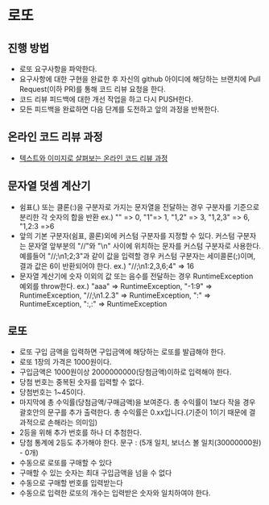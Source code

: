 # 로또
## 진행 방법
* 로또 요구사항을 파악한다.
* 요구사항에 대한 구현을 완료한 후 자신의 github 아이디에 해당하는 브랜치에 Pull Request(이하 PR)를 통해 코드 리뷰 요청을 한다.
* 코드 리뷰 피드백에 대한 개선 작업을 하고 다시 PUSH한다.
* 모든 피드백을 완료하면 다음 단계를 도전하고 앞의 과정을 반복한다.

## 온라인 코드 리뷰 과정
* [텍스트와 이미지로 살펴보는 온라인 코드 리뷰 과정](https://github.com/next-step/nextstep-docs/tree/master/codereview)


## 문자열 덧셈 계산기
* 쉼표(,) 또는 클론(:)을 구분자로 가지는 문자열을 전달하는 경우 구분자를 기준으로 분리한 각 숫자의 합을 반환
ex.) "" => 0, "1"=> 1, "1,2" => 3, "1,2,3" => 6, "1,2:3 =>6
* 앞의 기본 구분자(쉼표, 콜론)외에 커스텀 구분자를 지정할 수 있다. 커스텀 구분자는 문자열 앞부분의 "//"와 "\n" 사이에 위치하는 문자를 커스텀 구분자로 사용한다. 
예를들어 "//;\n1;2;3"과 같이 값을 입력할 경우 커스텀 구분자는 세미콜론(;)이며, 결과 값은 6이 반환되어야 한다.
ex.) "//;\n1:2,3,6;4" => 16
* 문자열 계산기에 숫자 이외의 값 또는 음수를 전달하는 경우 RuntimeException 예외를 throw한다.
ex.) "aaa" => RuntimeException, "-1:9" => RuntimeException, "//;\n1.2.3" => RuntimeException, ":" => RuntimeException,
":,:" => RuntimeException

## 로또
* 로또 구입 금액을 입력하면 구입금액에 해당하는 로또를 발급해야 한다.
* 로또 1장의 가격은 1000원이다.
* 구입금액은 1000원이상 2000000000(당첨금액)이하로 입력해야 한다.
* 당첨 번호는 중복된 숫자를 입력할 수 없다.
* 당첨번호는 1~45이다.
* 마지막에 총 수익률(당첨금액/구매금액)을 보여준다. 총 수익률이 1보다 작을 경우 괄호안의 문구를 추가 출력한다.
총 수익률은 0.xx입니다.(기준이 1이기 때문에 결과적으로 손해라는 의미임)
* 2등을 위해 추가 번호를 하나 더 추첨한다.
* 당첨 통계에 2등도 추가해야 한다. 문구 : (5개 일치, 보너스 볼 일치(30000000원) - 0개)
* 수동으로 로또를 구매할 수 있다
* 구매할 수 있는 숫자는 최대 구입금액을 넘을 수 없다
* 수동으로 구매할 번호를 입력받는다
* 수동으로 입력한 로또의 개수는 입력받은 숫자와 일치하여야 한다.
